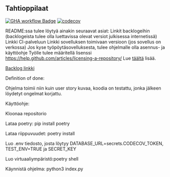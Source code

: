 ## Tahtioppilaat
[![GHA workflow Badge](https://github.com/PieniiSienii/tahtioppilaat/workflows/CI/badge.svg)](https://github.com/Pieniisienii/tahtioppilaat/actions)
[![codecov](https://codecov.io/gh/PieniiSienii/tahtioppilaat/graph/badge.svg?token=0N8NYQEJWQ)](https://codecov.io/gh/PieniiSienii/tahtioppilaat)

README:ssa tulee löytyä ainakin seuraavat asiat:
Linkit backlogeihin (backlogeista tulee olla luettavissa olevat versiot julkisessa internetissä)
Linkki CI-palveluun
Linkki sovelluksen toimivaan versioon (jos sovellus on verkossa)
Jos kyse työpöytäsovelluksesta, tulee ohjelmalle olla asennus- ja käyttöohje
Työlle tulee määritellä lisenssi https://help.github.com/articles/licensing-a-repository/
Lue [täältä](https://ohjelmistotuotanto-hy.github.io/flask/) lisää.

[Backlog linkki](https://docs.google.com/spreadsheets/d/1tfCgtgHHC6YhraJJi992deDDh6dO0IaimUXH1h2Ntps/edit?gid=0#gid=0)

Definition of done: 

Ohjelma toimii niin kuin user story kuvaa, koodia on testattu, jonka jälkeen löydetyt ongelmat korjattu.


Käyttöohje:

Kloonaa repositorio

Lataa poetry: pip install poetry

Lataa riippuvuudet: poetry install

Luo .env tiedosto, josta löytyy DATABASE_URL=secrets.CODECOV_TOKEN, TEST_ENV=TRUE ja SECRET_KEY

Luo virtuaaliympäristö:poetry shell

Käynnistä ohjelma: python3 index.py

